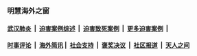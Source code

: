 
### 明慧海外之窗

####  [武汉肺炎](indexes/365.md?t=01190500) &nbsp;|&nbsp;  [迫害案例综述](indexes/328.md?t=01190500) &nbsp;|&nbsp; [迫害致死案例](indexes/277.md?t=01190500)  &nbsp;|&nbsp; [更多迫害案例](indexes/81.md?t=01190500)  &nbsp;|&nbsp; 
####  [时事评论](indexes/251.md?t=01190500) &nbsp;|&nbsp; [海外简讯](indexes/245.md?t=01190500)&nbsp;|&nbsp;  [社会支持](indexes/140.md?t=01190500) &nbsp;|&nbsp; [褒奖决议](indexes/282.md?t=01190500) &nbsp;|&nbsp; [社区报道](indexes/91.md?t=01190500)  &nbsp;|&nbsp; [天人之间](indexes/78.md?t=01190500) 

